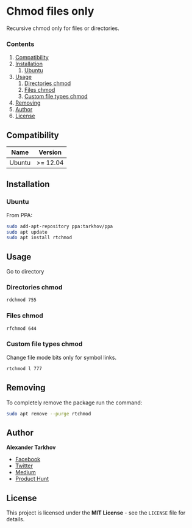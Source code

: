 # Chmod files only

Recursive chmod only for files or directories.

### Contents

1. [Compatibility](#compatibility)
2. [Installation](#installation)
   1. [Ubuntu](#ubuntu)
3. [Usage](#usage)
   1. [Directories chmod](#directories-chmod)
   2. [Files chmod](#files-chmod)
   3. [Custom file types chmod](#custom-file-types-chmod)
4. [Removing](#removing)
5. [Author](#author)
6. [License](#license)

## Compatibility

Name | Version
------- | -------
Ubuntu | >= 12.04

## Installation

### Ubuntu

From PPA:

```bash
sudo add-apt-repository ppa:tarkhov/ppa
sudo apt update
sudo apt install rtchmod
```

## Usage

Go to directory 

### Directories chmod

```bash
rdchmod 755
```

### Files chmod

```bash
rfchmod 644
```

### Custom file types chmod

Change file mode bits only for symbol links.

```bash
rtchmod l 777
```

## Removing

To completely remove the package run the command:

```bash
sudo apt remove --purge rtchmod
```

## Author

**Alexander Tarkhov**

* [Facebook](https://www.facebook.com/alex.tarkhov)
* [Twitter](https://twitter.com/alextarkhov)
* [Medium](https://medium.com/@tarkhov)
* [Product Hunt](https://www.producthunt.com/@tarkhov)

## License

This project is licensed under the **MIT License** - see the `LICENSE` file for details.
